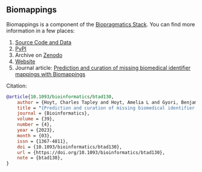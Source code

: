 ## Biomappings

Biomappings is a component of the [Biopragmatics Stack](https://biopragmatics.github.io/).
You can find more information in a few places:

1. [Source Code and Data](https://github.com/biopragmatics/biomappings)
2. [PyPI](https://pypi.org/project/biomappings)
3. Archive on [Zenodo](https://camo.githubusercontent.com/699525fbe02fb48b728f12148794b29bbdf185b9ff2687be742890a7b1e8adcf/68747470733a2f2f7a656e6f646f2e6f72672f62616467652f3238353335323930372e737667)
4. [Website](https://biopragmatics.github.io/biomappings)
5. Journal article: [Prediction and curation of missing biomedical identifier mappings with Biomappings](https://academic.oup.com/bioinformatics/article/39/4/btad130/7077133)

Citation:

```bibtex
@article{10.1093/bioinformatics/btad130,
    author = {Hoyt, Charles Tapley and Hoyt, Amelia L and Gyori, Benjamin M},
    title = "{Prediction and curation of missing biomedical identifier mappings with Biomappings}",
    journal = {Bioinformatics},
    volume = {39},
    number = {4},
    year = {2023},
    month = {03},
    issn = {1367-4811},
    doi = {10.1093/bioinformatics/btad130},
    url = {https://doi.org/10.1093/bioinformatics/btad130},
    note = {btad130},
}
```
